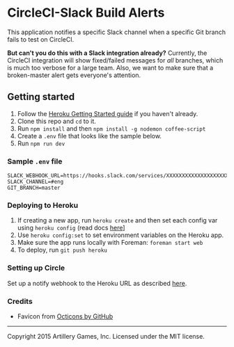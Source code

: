 # CircleCI-Slack Build Alerts

This application notifies a specific Slack channel when a specific Git branch fails to test on CircleCI.

**But can't you do this with a Slack integration already?** Currently, the CircleCI integration will show fixed/failed messages for _all_ branches, which is much too verbose for a large team. Also, we want to make sure that a broken-master alert gets everyone's attention.

## Getting started

1. Follow the [Heroku Getting Started guide](https://devcenter.heroku.com/articles/quickstart) if you haven't already.
1. Clone this repo and `cd` to it.
1. Run `npm install` and then `npm install -g nodemon coffee-script`
1. Create a `.env` file that looks like the sample below.
1. Run `npm run dev`

### Sample `.env` file

    SLACK_WEBHOOK_URL=https://hooks.slack.com/services/XXXXXXXXXXXXXXXXXXXXXXXXXXXXXXXXXXXXXXX
    SLACK_CHANNEL=#eng
    GIT_BRANCH=master

### Deploying to Heroku

1. If creating a new app, run `heroku create` and then set each config var using `heroku config` (read docs [here](https://devcenter.heroku.com/articles/config-vars)]
1. Use `heroku config:set` to set environment variables on the Heroku app.
1. Make sure the app runs locally with Foreman: `foreman start web`
1. To deploy, run `git push heroku`

### Setting up Circle

Set up a notify webhook to the Heroku URL as described [here](https://circleci.com/docs/configuration#notify).

### Credits

* Favicon from [Octicons by GitHub](https://www.iconfinder.com/icons/298789/git_pull_request_icon#size=128)

--------------------------------------------------------------------
Copyright 2015 Artillery Games, Inc. Licensed under the MIT license.
